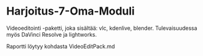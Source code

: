 # Harjoitus-7-Oma-Moduli

Videoeditointi -paketti, joka sisältää: vlc, kdenlive, blender. Tulevaisuudessa myös DaVinci Resolve ja lightworks.

Raportti löytyy kohdasta VideoEditPack.md 
